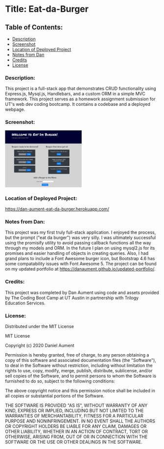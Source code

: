 # Title: Eat-da-Burger

## Table of Contents:
* [Description](#Description)
* [Screenshot](#Screenshot)
* [Location of Deployed Project](#Location)
* [Notes from Dan](#Notes)
* [Credits](#Credits)
* [License](#License)

### <a name="Description">Description:</a>
This project is a full-stack app that demonstrates CRUD functionality using Express.js, Mysql.js, Handlebars, and a custom ORM in a simple MVC framework.  This project serves as a homework assignment submission for UT's web dev coding bootcamp.  It contains a codebase and a deployed webpage.

### <a name="Screenshot">Screenshot: </a>
<img src="./assignmentAssets/eatdaburgerscreenshot.png" width="250x" />

### <a name="Location">Location of Deployed Project:</a>
https://dan-aument-eat-da-burger.herokuapp.com/

### <a name="Notes">Notes from Dan:  </a>
This project was my first truly full-stack application.  I enjoyed the process, but the prompt ("eat da burger") was very silly.  I was ultimately successful using the promisify utility to avoid passing callback functions all the way through my models and ORM.  In the future I plan on using mysql2.js for its promises and easier handling of objects in creating queries.  Also, I had grand plans to include a Font Awesome burger icon, but Bootstrap 4.6 has some compatability issues with Font Awesome 5.  The project can be found on my updated portfolio at https://danaument.github.io/updated-portfolio/.

### <a name="Credits">Credits: </a>
This project was completed by Dan Aument using code and assets provided by The Coding Boot Camp at UT Austin in partnership with Trilogy Education Services.  

### <a name="License">License: </a>

Distributed under the MIT License

MIT License

Copyright (c) 2020 Daniel Aument

Permission is hereby granted, free of charge, to any person obtaining a copy
of this software and associated documentation files (the "Software"), to deal
in the Software without restriction, including without limitation the rights
to use, copy, modify, merge, publish, distribute, sublicense, and/or sell
copies of the Software, and to permit persons to whom the Software is
furnished to do so, subject to the following conditions:

The above copyright notice and this permission notice shall be included in all
copies or substantial portions of the Software.

THE SOFTWARE IS PROVIDED "AS IS", WITHOUT WARRANTY OF ANY KIND, EXPRESS OR
IMPLIED, INCLUDING BUT NOT LIMITED TO THE WARRANTIES OF MERCHANTABILITY,
FITNESS FOR A PARTICULAR PURPOSE AND NONINFRINGEMENT. IN NO EVENT SHALL THE
AUTHORS OR COPYRIGHT HOLDERS BE LIABLE FOR ANY CLAIM, DAMAGES OR OTHER
LIABILITY, WHETHER IN AN ACTION OF CONTRACT, TORT OR OTHERWISE, ARISING FROM,
OUT OF OR IN CONNECTION WITH THE SOFTWARE OR THE USE OR OTHER DEALINGS IN THE
SOFTWARE.